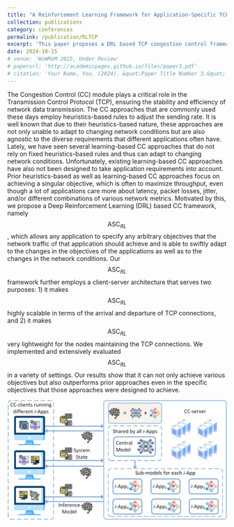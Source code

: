 ```yaml
---
title: "A Reinforcement Learning Framework for Application-Specific TCP Congestion-Control"
collection: publications
category: conferences
permalink: /publication/RLTCP
excerpt: 'This paper proposes a DRL based TCP congestion control framework, which caters to handle various objectives (maximize throughput, minimize latency, ...) set by various applications.'
date: 2024-10-15
# venue: 'WoWMoM 2025, Under Review'
# paperurl: 'http://academicpages.github.io/files/paper3.pdf'
# citation: 'Your Name, You. (2024). &quot;Paper Title Number 3.&quot; <i>GitHub Journal of Bugs</i>. 1(3).'
---
```


The Congestion Control (CC) module plays a critical role in the Transmission Control Protocol (TCP), ensuring the stability and efficiency of network data transmission. The CC approaches that are commonly used these days employ heuristics-based rules to adjust the sending rate.
It is well known that due to their heuristics-based nature, these approaches are not only unable to adapt to changing network conditions but are also agnostic to the diverse requirements that different applications often have.
Lately, we have seen several learning-based CC approaches that do not rely on fixed heuristics-based rules and thus can adapt to changing network conditions.
Unfortunately, existing learning-based CC approaches have also not been designed to take application requirements into account.
Prior heuristics-based as well as learning-based CC approaches focus on achieving a singular objective, which is often to maximize throughput, even though a lot of applications care more about latency, packet losses, jitter, and/or different combinations of various network metrics.
Motivated by this, we propose a Deep Reinforcement Learning (DRL) based CC framework, namely $$\text{ASC}_{RL}$$, which allows any application to specify any arbitrary objectives that the network traffic of that application should achieve and is able to swiftly adapt to the changes in the objectives of the applications as well as to the changes in the network conditions.
Our $$\text{ASC}_{RL}$$ framework further employs a client-server architecture that serves two purposes: 1) it makes $$\text{ASC}_{RL}$$ highly scalable in terms of the arrival and departure of TCP connections, and 2) it makes $$\text{ASC}_{RL}$$ very lightweight for the nodes maintaining the TCP connections.
We implemented and extensively evaluated $$\text{ASC}_{RL}$$ in a variety of settings.
Our results show that it can not only achieve various objectives but also outperforms prior approaches even in the specific objectives that those approaches were designed to achieve.

![RLTCP Framework](../images/papers/RLTCP/framework.png)